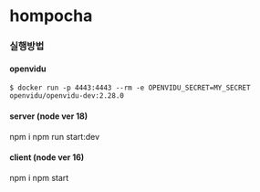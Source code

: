 # hompocha

### 실행방법
#### openvidu
```$ docker run -p 4443:4443 --rm -e OPENVIDU_SECRET=MY_SECRET openvidu/openvidu-dev:2.28.0```

#### server (node ver 18)
npm i
npm run start:dev

#### client (node ver 16)
npm i
npm start



